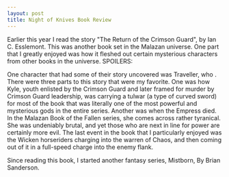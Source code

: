 ```yaml
---
layout: post
title: Night of Knives Book Review
---
```


Earlier this year I read the story "The Return of the Crimson Guard", by Ian C. Esslemont. This was another book set in the Malazan universe. One part that 
I greatly enjoyed was how it fleshed out certain mysterious characters from other books in the universe.
SPOILERS:

One character that had some of their story uncovered was Traveller, who . There were three parts to this story that were my favorite. 
One was how Kyle, youth enlisted by the Crimson Guard and later framed for murder by Crimson Guard leadership, was carrying a tulwar (a type of curved sword) for most of the book that was literally one of the most powerful and mysterious gods in the entire series.
Another was when the Empress died. In the Malazan Book of the Fallen series, she comes across rather tyranical. She was undeniably brutal, and yet those who are next in line for power are certainly more evil.
The last event in the book that I particularly enjoyed was the Wicken horseriders charging into the warren of Chaos, and then coming out of it in a full-speed charge into the enemy flank.

Since reading this book, I started another fantasy series, Mistborn, By Brian Sanderson.
